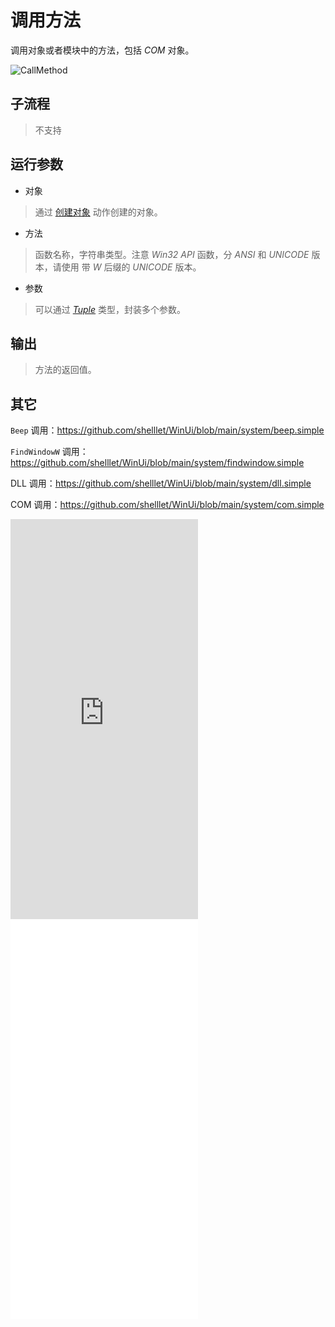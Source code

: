 # 调用方法 
调用对象或者模块中的方法，包括 *COM* 对象。

![CallMethod](./images/16.png ':size=90%')

## 子流程
> 不支持


## 运行参数

* 对象
> 通过 [创建对象](./actions/CreateObject.md) 动作创建的对象。

* 方法
> 函数名称，字符串类型。注意 *Win32 API* 函数，分 *ANSI* 和 *UNICODE* 版本，请使用 带 *W* 后缀的 *UNICODE* 版本。
* 参数

> 可以通过 [*Tuple*](./types/Tuple.md) 类型，封装多个参数。

## 输出

> 方法的返回值。    

## 其它

`Beep` 调用：https://github.com/shelllet/WinUi/blob/main/system/beep.simple

`FindWindowW` 调用：https://github.com/shelllet/WinUi/blob/main/system/findwindow.simple

DLL 调用：https://github.com/shelllet/WinUi/blob/main/system/dll.simple

COM 调用：https://github.com/shelllet/WinUi/blob/main/system/com.simple


<iframe type="text/html" height="640px" src="https://www.youtube.com/embed/N1ZA_en39rE" frameborder="0"></iframe>

<iframe src="//player.bilibili.com/player.html?bvid=BV13o9WYhER7&page=1&autoplay=0" height='640px' scrolling="no" frameborder="no" framespacing="0" allowfullscreen="true"></iframe>